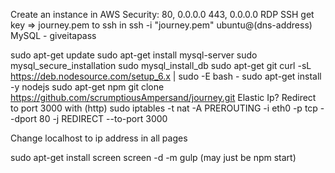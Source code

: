 Create an instance in AWS
Security: 80, 0.0.0.0
          443, 0.0.0.0
          RDP
          SSH
get key => journey.pem to ssh in
ssh -i "journey.pem" ubuntu@(dns-address)
MySQL - giveitapass

sudo apt-get update
sudo apt-get install mysql-server
sudo mysql_secure_installation
sudo mysql_install_db
sudo apt-get git
curl -sL https://deb.nodesource.com/setup_6.x | sudo -E bash -
sudo apt-get install -y nodejs
sudo apt-get npm
git clone https://github.com/scrumptiousAmpersand/journey.git
Elastic Ip?
Redirect to port 3000 with (http)
sudo iptables -t nat -A PREROUTING -i eth0 -p tcp --dport 80 -j REDIRECT --to-port 3000

Change localhost to ip address in all pages

sudo apt-get install screen
screen -d -m gulp (may just be npm start)